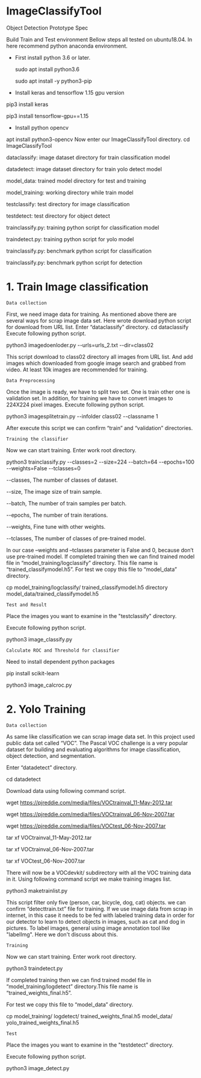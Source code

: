 # ImageClassifyTool
Object Detection Prototype Spec

Build Train and Test environment
Bellow steps all tested on ubuntu18.04.
In here recommend python anaconda environment.

-	First install python 3.6 or later.

	sudo apt install python3.6
	
	sudo apt install -y python3-pip
	
-	Install keras and tensorflow 1.15 gpu version

pip3 install keras

pip3 install tensorflow-gpu==1.15

-	Install python opencv

apt install python3-opencv
Now enter our ImageClassifyTool directory.
	cd ImageClassifyTool
 
dataclassify: image dataset directory for train classification model 

datadetect: image dataset directory for train yolo detect model 

model_data: trained model directory for test and training

model_training: working directory while train model

testclassify: test directory for image classification

testdetect: test directory for object detect

trainclassify.py: training python script for classification model

traindetect.py: training python script for yolo model

trainclassify.py: benchmark python script for classification

trainclassify.py: benchmark python script for detection


# 1. Train Image classification


 	Data collection

First, we need image data for training. As mentioned above there are several ways for scrap image data set. Here wrote download python script for download from URL list.
Enter “dataclassify” directory.
 cd dataclassify
Execute following python script.

 python3 imagedoenloder.py --urls=urls_2.txt --dir=class02
 
This script download to class02 directory all images from URL list.
And add images which downloaded from google image search and grabbed from video.
At least 10k images are recommended for training.

 	Data Preprocessing

Once the image is ready, we have to split two set. One is train other one is validation set.
In addition, for training we have to convert images to 224X224 pixel images. 
Execute following python script.

python3 imagesplitetrain.py --infolder class02 --classname 1

After execute this script we can confirm “train” and “validation” directories.

 	Training the classifier

Now we can start training. Enter work root directory.

python3 trainclassify.py --classes=2 --size=224 --batch=64 --epochs=100 --weights=False --tclasses=0

--classes, The number of classes of dataset.

--size, The image size of train sample.

--batch, The number of train samples per batch.

--epochs, The number of train iterations.

--weights, Fine tune with other weights.

--tclasses, The number of classes of pre-trained model.

In our case –weights and –tclasses parameter is False and 0, because don’t use pre-trained model.
If completed training then we can find trained model file in  “model_training/logclassify” directory.
This file name is “trained_classifymodel.h5”. 
For test we copy this file to “model_data” directory.

 
cp model_training/logclassify/ trained_classifymodel.h5 directory model_data/trained_classifymodel.h5

 	Test and Result

Place the images you want to examine in the "testclassify" directory.

Execute following python script.

python3 image_classify.py

 	Calculate ROC and Threshold for classifier

Need to install dependent python packages

pip install scikit-learn

python3 image_calcroc.py



# 2. Yolo Training


 	Data collection

As same like classification we can scrap image data set. 
In this project used public data set called “VOC”. The Pascal VOC challenge is a very popular dataset for building and evaluating algorithms for image classification, object detection, and segmentation.

Enter “datadetect” directory.

 cd datadetect

Download data using following command script. 

wget https://pjreddie.com/media/files/VOCtrainval_11-May-2012.tar

wget https://pjreddie.com/media/files/VOCtrainval_06-Nov-2007.tar

wget https://pjreddie.com/media/files/VOCtest_06-Nov-2007.tar

tar xf VOCtrainval_11-May-2012.tar

tar xf VOCtrainval_06-Nov-2007.tar

tar xf VOCtest_06-Nov-2007.tar


There will now be a VOCdevkit/ subdirectory with all the VOC training data in it.
Using following command script we make training images list.

 python3 maketrainlist.py

This script filter only five (person, car, bicycle, dog, cat) objects. 
we can confirm “detecttrain.txt” file for training.
If we use image data from scrap in internet, in this case it needs to be fed with labeled training data in order for our detector to learn to detect objects in images, such as cat and dog in pictures. 
To label images, general using image annotation tool like "labelImg".
Here we don't discuss about this. 

 	Training 

Now we can start training. Enter work root directory.

python3 traindetect.py

If completed training then we can find trained model file in  “model_training/logdetect” directory.This file name is “trained_weights_final.h5”. 

For test we copy this file to “model_data” directory.
 
cp model_training/ logdetect/ trained_weights_final.h5 model_data/ yolo_trained_weights_final.h5

 	Test

Place the images you want to examine in the "testdetect" directory.

Execute following python script.

python3 image_detect.py




